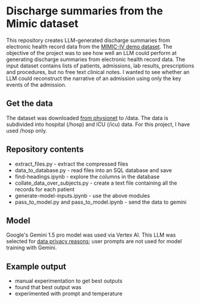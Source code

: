 
# Discharge summaries from the Mimic dataset 

This repository creates LLM-generated discharge summaries from electronic health record data from the [MIMIC-IV demo dataset](https://physionet.org/content/mimic-iv-demo/2.2/). The objective of the project was to see how well an LLM could perform at generating discharge summaries from electronic health record data. The input dataset contains lists of patients, admissions, lab results, prescriptions and procedures, but no free text clinical notes. I wanted to see whether an LLM could reconstruct the narrative of an admission using only the key events of the admission. 

## Get the data
The dataset was downloaded [from physionet](https://physionet.org/content/mimic-iv-demo/2.2/) to /data. The data is subdivided into hospital (/hosp) and ICU (/icu) data. For this project, I have used /hosp only.

## Repository contents
- extract_files.py - extract the compressed files
- data_to_database.py - read files into an SQL database and save
- find-headings.ipynb - explore the columns in the database
- collate_data_over_subjects.py - create a text file containing all the records for each patient
- generate-model-inputs.ipynb - use the above modules
- pass_to_model.py and pass_to_model.ipynb - send the data to gemini 

## Model
Google's Gemini 1.5 pro model was used via Vertex AI. This LLM was selected for [data privacy reasons](https://physionet.org/news/post/gpt-responsible-use); user prompts are not used for model training with Gemini.

## Example output
- manual experimentation to get best outputs
- found that best output was 
- experimented with prompt and temperature
